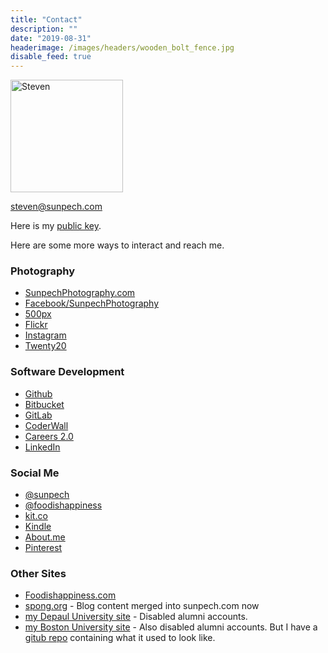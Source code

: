 ```yaml
---
title: "Contact"
description: ""
date: "2019-08-31"
headerimage: /images/headers/wooden_bolt_fence.jpg
disable_feed: true
---
```


<img src="/images/sunpech_almajis.jpg" class="img-fluid img-thumbnail" width="180" alt="Steven" />

<i class="fas fa-envelope"></i> <a href="mailto:&#115;&#116;&#101;&#118;&#101;&#110;&#064;&#115;&#117;&#110;&#112;&#101;&#099;&#104;&#046;&#099;&#111;&#109;">&#115;&#116;&#101;&#118;&#101;&#110;&#064;&#115;&#117;&#110;&#112;&#101;&#099;&#104;&#046;&#099;&#111;&#109;</a>

Here is my [public key](https://pgp.mit.edu/pks/lookup?op=get&search=0x9F45490B0472FEA6).

Here are some more ways to interact and reach me.

### Photography

* [SunpechPhotography.com](http://sunpechphotography.com)
* [Facebook/SunpechPhotography](https://www.facebook.com/SunpechPhotography)
* [500px](http://500px.com/sunpech)
* [Flickr](http://www.flickr.com/photos/sunpech/sets/)
* [Instagram](http://instagram.com/sunpech)
* [Twenty20](http://twenty20.com/sunpech)

### Software Development

* [Github](http://github.com/sunpech)
* [Bitbucket](http://bitbucket.org/sunpech)
* [GitLab](https://gitlab.com/u/sunpech)
* [CoderWall](https://coderwall.com/sunpech)
* [Careers 2.0](http://careers.stackoverflow.com/sunpech)
* [LinkedIn](http://www.linkedin.com/in/sunpech)

### Social Me

* [@sunpech](http://www.twitter.com/sunpech)
* [@foodishappiness](http://www.twitter.com/foodishappiness)
* [kit.co](https://kit.co/sunpech)
* [Kindle](https://kindle.amazon.com/profile/S--Suwatanapongched/1869189)
* [About.me](http://about.me/sunpech)
* [Pinterest](http://pinterest.com/sunpech/)

### Other Sites

* [Foodishappiness.com](http://www.foodishappiness.com/)
* [spong.org](http://spong.org/) - Blog content merged into sunpech.com now
* [my Depaul University site](http://students.depaul.edu/~ssuwatan/) - Disabled alumni accounts.
* [my Boston University site](http://cs-people.bu.edu/spong) - Also disabled alumni accounts. But I have a [gitub repo](https://github.com/sunpech/boston_university_website) containing what it used to look like.


